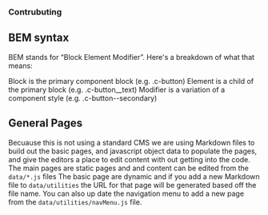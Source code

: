 ### Contrubuting

## BEM syntax

BEM stands for “Block Element Modifier”. Here's a breakdown of what that means:

Block is the primary component block (e.g. .c-button)
Element is a child of the primary block (e.g. .c-button\_\_text)
Modifier is a variation of a component style (e.g. .c-button--secondary)

## General Pages

Becuause this is not using a standard CMS we are using Markdown files to build out the basic pages, and javascript object data to populate the pages, and give the editors a place to edit content with out getting into the code.
The main pages are static pages and and content can be edited from the `data/*.js` files
The basic page are dynamic and if you add a new Markdown file to `data/utilities` the URL for that page will be generated based off the file name.
You can also up date the navigation menu to add a new page from the `data/utilities/navMenu.js` file.
